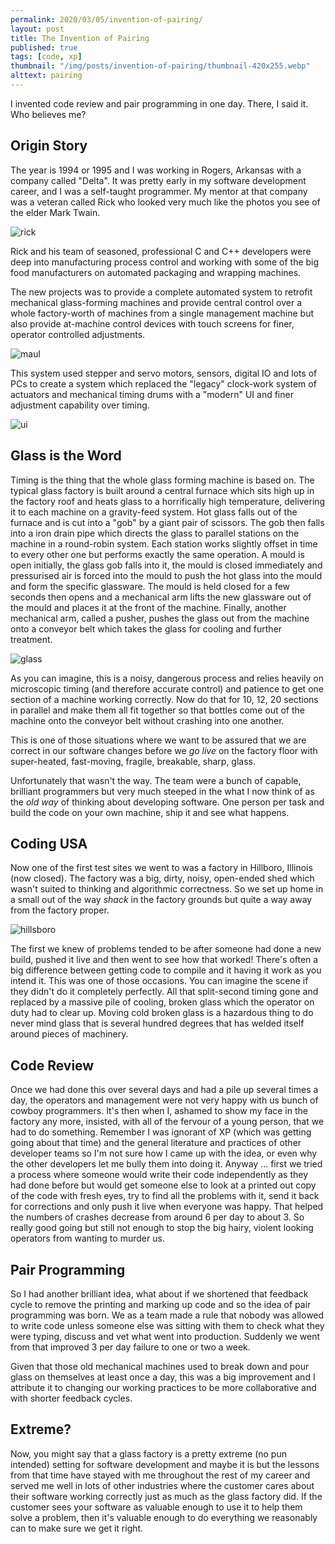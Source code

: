 ```yaml
---
permalink: 2020/03/05/invention-of-pairing/
layout: post
title: The Invention of Pairing
published: true
tags: [code, xp]
thumbnail: "/img/posts/invention-of-pairing/thumbnail-420x255.webp"
alttext: pairing
---
```




I invented code review and pair programming in one day. There, I said it. Who believes me? 


## Origin Story

The year is 1994 or 1995 and I was working in Rogers, Arkansas with a company called "Delta". It was 
pretty early in my software development career, and I was a self-taught programmer. My mentor at 
that company was a veteran called Rick who looked very much like the photos you see of the elder Mark Twain.

![rick](/img/posts/invention-of-pairing/mark-twain.webp)


Rick and his team of seasoned, professional C and C++ developers were deep into manufacturing process control 
and working with some of the big food manufacturers on automated packaging and wrapping machines.

The new projects was to provide a complete automated system to retrofit mechanical glass-forming machines and provide central control over a whole factory-worth of machines from a single management machine but also provide at-machine control devices with touch screens for finer, operator controlled adjustments.

![maul](/img/posts/invention-of-pairing/maul.webp)

This system used stepper and servo motors, sensors, digital IO and lots of PCs to create a system which replaced the "legacy" clock-work system of actuators and mechanical timing drums with a "modern" UI and finer adjustment capability over timing.

![ui](/img/posts/invention-of-pairing/frontside.webp)

## Glass is the Word

Timing is the thing that the whole glass forming machine is based on. The typical glass factory is built around a central furnace which sits high up in the factory roof and heats glass to a horrifically high temperature, delivering it to each machine on a gravity-feed system. Hot glass falls out of the furnace and is cut into a "gob" by a giant pair of scissors. The gob then falls into a iron drain pipe which directs the glass to parallel stations on the machine in a round-robin system. Each station works slightly offset in time to every other one but performs exactly the same operation. A mould is open initially, the glass gob falls into it, the mould is closed immediately and pressurised air is forced into the mould to push the hot glass into the mould and form the specific glassware. The mould is held closed for a few seconds then opens and a mechanical arm lifts the new glassware out of the mould and places it at the front of the machine. Finally, another mechanical arm, called a pusher, pushes the glass out from the machine onto a conveyor belt which takes the glass for cooling and further treatment. 

![glass](/img/posts/invention-of-pairing/bottles.webp)

As you can imagine, this is a noisy, dangerous process and relies heavily on microscopic timing (and therefore accurate control) and patience to get one section of a machine working correctly. Now do that for 10, 12, 20 
sections in parallel and make them all fit together so that bottles come out of the machine onto the 
conveyor belt without crashing into one another. 

This is one of those situations where we want to be assured that we are correct in our software changes before 
we *go live* on the factory floor with super-heated, fast-moving, fragile, breakable, sharp, glass. 

Unfortunately that wasn't the way. The team were a bunch of capable, brilliant programmers but very much steeped in the what I now think of as the *old way* of thinking about developing software. One person per task 
and build the code on your own machine, ship it and see what happens. 


## Coding USA

Now one of the first test sites we went to was a factory in Hillboro, Illinois (now closed). The factory was a big, dirty, noisy, open-ended shed which wasn't suited to thinking and algorithmic correctness. So we set up home in a small out of the way *shack* in the factory grounds but quite a way away from the factory proper. 

![hillsboro](/img/posts/invention-of-pairing/hillsboro-orpheum.webp)

The first we knew of problems tended to be after someone had done a new build, pushed it live and then went to see how that worked! There's often a big difference between getting code to compile and it having it work as you intend it. This was one of those occasions. You can imagine the scene if they didn't do it completely perfectly. All that split-second timing gone and replaced by a massive pile of cooling, broken glass which the 
operator on duty had to clear up. Moving cold broken glass is a hazardous thing to do never mind glass that is several hundred degrees that has welded itself around pieces of machinery. 


## Code Review

Once we had done this over several days and had a pile up several times a day, the operators and management were not very happy with us bunch of cowboy programmers. It's then when I, ashamed to show my face in the factory any more, insisted, with all of the fervour of a young person, that we had to do something. Remember I was ignorant of XP (which was getting going about that time) and the general literature and practices of other developer teams so I'm not sure how I came up with the idea, or even why the other developers let me bully them into doing it. Anyway ... first we tried a process where someone would write their code independently as they had done before but would get someone else to look at a printed out copy of the code with fresh eyes, try to find all the problems with it, send it back for corrections and only push it live when everyone was happy. That helped the numbers of crashes decrease from around 6 per day to about 3. So really good going but still not enough to stop the big hairy, violent looking operators from wanting to murder us. 


## Pair Programming

So I had another brilliant idea, what about if we shortened that feedback cycle to remove the printing and marking up code and so the idea of pair programming was born. We as a team made a rule that nobody was allowed to write code unless someone else was sitting with them to check what they were typing, discuss and vet what went into production. Suddenly we went from that improved 3 per day failure to one or two a week. 

Given that those old mechanical machines used to break down and pour glass on themselves at least once a day, this was a big improvement and I attribute it to changing our working practices to be more collaborative and with shorter feedback cycles. 

## Extreme?

Now, you might say that a glass factory is a pretty extreme (no pun intended) setting for software development and maybe it is but the lessons from that time have stayed with me throughout the rest of my career and served 
me well in lots of other industries where the customer cares about their software working correctly just as 
much as the glass factory did. If the customer sees your software as valuable enough to use it to help them solve a problem, then it's valuable enough to do everything we reasonably can to make sure we get it right. 

